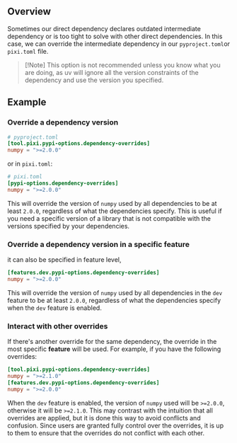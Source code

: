 ## Overview

Sometimes our direct dependency declares outdated intermediate dependency or is too tight to solve with other direct dependencies. In this case, we can override the intermediate dependency in our `pyproject.toml`or `pixi.toml` file.

> [!Note] This option is not recommended unless you know what you are doing, as uv will ignore all the version constraints of the dependency and use the version you specified.

## Example
### Override a dependency version
```toml
# pyproject.toml
[tool.pixi.pypi-options.dependency-overrides]
numpy = ">=2.0.0"
```
or in `pixi.toml`:

```toml
# pixi.toml
[pypi-options.dependency-overrides]
numpy = ">=2.0.0"
```
This will override the version of `numpy` used by all dependencies to be at least `2.0.0`, regardless of what the dependencies specify.
This is useful if you need a specific version of a library that is not compatible with the versions specified by your dependencies.

### Override a dependency version in a specific feature
it can also be specified in feature level,
```toml
[features.dev.pypi-options.dependency-overrides]
numpy = ">=2.0.0"
```
This will override the version of `numpy` used by all dependencies in the `dev` feature to be at least `2.0.0`, regardless of what the dependencies specify when the `dev` feature is enabled.

### Interact with other overrides
If there's another override for the same dependency, the override in the most specific **feature** will be used.
For example, if you have the following overrides:
```toml
[tool.pixi.pypi-options.dependency-overrides]
numpy = ">=2.1.0"
[features.dev.pypi-options.dependency-overrides]
numpy = ">=2.0.0"
```
When the `dev` feature is enabled, the version of `numpy` used will be `>=2.0.0`, otherwise it will be `>=2.1.0`.
This may contrast with the intuition that all overrides are applied, but it is done this way to avoid conflicts and confusion. Since users are granted fully control over the overrides, it is up to them to ensure that the overrides do not conflict with each other.
